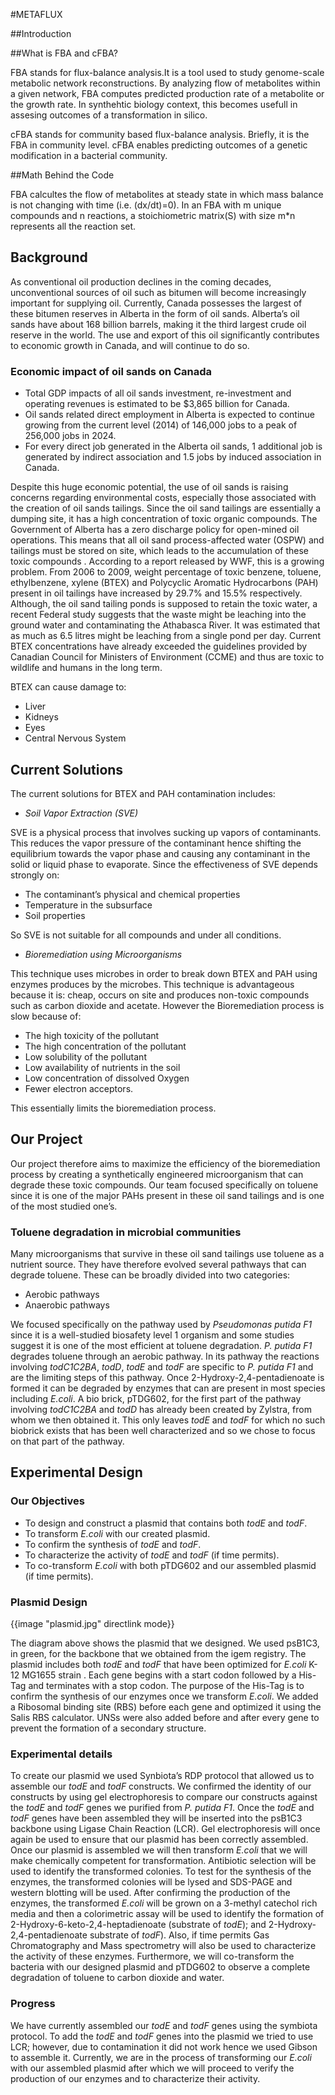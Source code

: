 #METAFLUX

##Introduction

##What is FBA and cFBA?

FBA stands for flux-balance analysis.It is a tool used to study genome-scale metabolic network reconstructions. By analyzing flow of metabolites within a given network, FBA computes predicted production rate of a metabolite or the growth rate. In synthehtic biology context, this becomes usefull in assesing outcomes of a transformation in silico.

cFBA stands for community based flux-balance analysis. Briefly, it is the FBA in community level. cFBA enables predicting outcomes of a genetic modification in a bacterial community.

##Math Behind the Code

FBA calcultes the flow of metabolites at steady state in which mass balance is not changing with time (i.e. (dx/dt)=0). In an FBA with m unique compounds and n reactions, a stoichiometric matrix(S) with size m*n represents all the reaction set.

## Background

As conventional oil production declines in the coming decades, unconventional
sources of oil such as bitumen will become increasingly important for supplying
oil. Currently, Canada possesses the largest of these bitumen reserves in
Alberta in the form of oil sands. Alberta’s oil sands have about 168 billion
barrels, making it the third largest crude oil reserve in the world. The use and
export of this oil significantly contributes to economic growth in Canada, and
will continue to do so.

### Economic impact of oil sands on Canada

* Total GDP impacts of all oil sands investment, re-investment and operating revenues is estimated to be $3,865 billion for Canada.
* Oil sands related direct employment in Alberta is expected to continue growing from the current level (2014) of 146,000 jobs to a peak of 256,000 jobs in 2024.
* For every direct job generated in the Alberta oil sands, 1 additional job is generated by indirect association and 1.5 jobs by induced association in Canada.

Despite this huge economic potential, the use of oil sands is raising concerns
regarding environmental costs, especially those associated with the creation of
oil sands tailings.   Since the oil sand tailings are essentially a dumping
site, it has a high concentration of toxic organic compounds. The Government of
Alberta has a zero discharge policy for open-mined oil operations. This means
that all oil sand process-affected water (OSPW) and tailings must be stored on
site, which leads to the accumulation of these toxic compounds . According to a
report released by WWF, this is a growing problem. From 2006 to 2009, weight
percentage of toxic benzene, toluene, ethylbenzene, xylene (BTEX) and Polycyclic
Aromatic Hydrocarbons (PAH) present in oil tailings have increased by 29.7% and
15.5% respectively.   Although, the oil sand tailing ponds is supposed to retain
the toxic water, a recent Federal study suggests that the waste might be
leaching into the ground water and contaminating the Athabasca River. It was
estimated that as much as 6.5 litres might be leaching from a single pond per
day. Current BTEX concentrations have already exceeded the guidelines provided
by Canadian Council for Ministers of Environment (CCME) and thus are toxic to
wildlife and humans in the long term.

BTEX can cause damage to:

* Liver
* Kidneys
* Eyes
* Central Nervous System

## Current Solutions

The current solutions for BTEX and PAH contamination includes:

* _Soil Vapor Extraction (SVE)_

 SVE is a physical process that involves sucking up vapors of contaminants. This
 reduces the vapor pressure of the contaminant hence shifting the equilibrium
 towards the vapor phase and causing any contaminant in the solid or liquid
 phase to evaporate. Since the effectiveness of SVE depends strongly on:   

 * The contaminant’s physical and chemical properties
 * Temperature in the subsurface
 * Soil properties

 So SVE is not suitable for all compounds and under all conditions.

* _Bioremediation using Microorganisms_

 This technique uses microbes in order to break down BTEX and PAH using enzymes
 produces by the microbes. This technique is advantageous because it is: cheap,
 occurs on site and produces non-toxic compounds such as carbon dioxide and
 acetate.  However the Bioremediation process is slow because of:

 * The high toxicity of the pollutant
 * The high concentration of the pollutant
 * Low solubility of the pollutant
 * Low availability of nutrients in the soil
 * Low concentration of dissolved Oxygen
 * Fewer electron acceptors.

 This essentially limits the bioremediation process.

## Our Project

Our project therefore aims to maximize the efficiency of the bioremediation
process by creating a synthetically engineered microorganism that can degrade
these toxic compounds. Our team focused specifically on toluene since it is one
of the major PAHs present in these oil sand tailings and is one of the most
studied one’s.

### Toluene degradation in microbial communities

Many microorganisms that survive in these oil sand tailings use toluene as a nutrient source. They have therefore evolved several pathways that can degrade toluene. These can be broadly divided into two categories:

* Aerobic pathways
* Anaerobic pathways

We focused specifically on the pathway used by _Pseudomonas putida F1_ since it
is a well-studied biosafety level 1 organism and some studies suggest it is one
of the most efficient at toluene degradation.   _P. putida F1_ degrades toluene
through an aerobic pathway. In its pathway the reactions involving _todC1C2BA_,
_todD_, _todE_ and _todF_ are specific to _P. putida F1_ and are the limiting
steps of this pathway. Once 2-Hydroxy-2,4-pentadienoate is formed it can be
degraded by enzymes that can are present in most species including _E.coli_.   A
bio brick, pTDG602, for the first part of the pathway involving _todC1C2BA_ and
_todD_ has already been created by Zylstra, from whom we then obtained it. This
only leaves _todE_ and _todF_ for which no such biobrick exists that has been
well characterized and so we chose to focus on that part of the pathway.

## Experimental Design

### Our Objectives  

* To design and construct a plasmid that contains both _todE_ and _todF_.
* To transform _E.coli_ with our created plasmid.
* To confirm the synthesis of _todE_ and _todF_.
* To characterize the activity of _todE_ and _todF_ (if time permits).
* To co-transform _E.coli_ with both pTDG602 and our assembled plasmid (if time permits).

### Plasmid Design

<p class="image-wrapper">
{{image "plasmid.jpg" directlink mode}}
</p>

The diagram above shows the plasmid that we designed. We used psB1C3, in green,
for the backbone that we obtained from the igem registry. The plasmid includes
both _todE_ and _todF_ that have been optimized for _E.coli_ K-12 MG1655 strain .
Each gene begins with a start codon followed by a His-Tag and terminates with a
stop codon. The purpose of the His-Tag is to confirm the synthesis of our
enzymes once we transform _E.coli_. We added a Ribosomal binding site (RBS)
before each gene and optimized it using the Salis RBS calculator. UNSs were also
added before and after every gene to prevent the formation of a secondary
structure.  

### Experimental details  

To create our plasmid we used Synbiota’s RDP protocol that allowed us to
assemble our _todE_ and _todF_ constructs. We confirmed the identity of our
constructs by using gel electrophoresis to compare our constructs against the
_todE_ and _todF_ genes we purified from _P. putida F1_. Once the _todE_ and
_todF_ genes have been assembled they will be inserted into the psB1C3 backbone
using Ligase Chain Reaction (LCR). Gel electrophoresis will once again be used
to ensure that our plasmid has been correctly assembled. Once our plasmid is
assembled we will then transform _E.coli_ that we will make chemically competent
for transformation. Antibiotic selection will be used to identify the
transformed colonies. To test for the synthesis of the enzymes, the transformed
colonies will be lysed and SDS-PAGE and western blotting will be used.   After
confirming the production of the enzymes, the transformed _E.coli_ will be grown
on a 3-methyl catechol rich media and then a colorimetric assay will be used to
identify the formation of 2-Hydroxy-6-keto-2,4-heptadienoate (substrate of
_todE_); and 2-Hydroxy-2,4-pentadienoate substrate of _todF_). Also, if time
permits Gas Chromatography and Mass spectrometry will also be used to
characterize the activity of these enzymes.   Furthermore, we will co-transform
the bacteria with our designed plasmid and pTDG602 to observe a complete
degradation of toluene to carbon dioxide and water.

### Progress

We have currently assembled our _todE_ and _todF_ genes using the symbiota
protocol. To add the _todE_ and _todF_ genes into the plasmid we tried to use
LCR; however, due to contamination it did not work hence we used Gibson to
assemble it. Currently, we are in the process of transforming our _E.coli_ with
our assembled plasmid after which we will proceed to verify the production of
our enzymes and to characterize their activity.  
